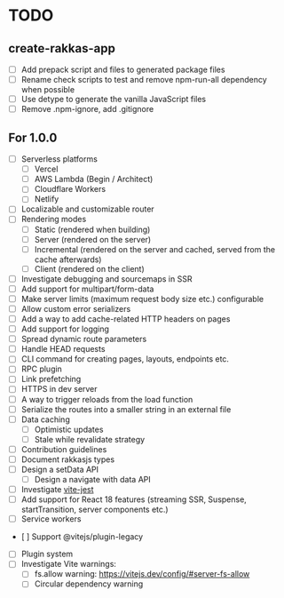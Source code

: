 # TODO

## create-rakkas-app
- [ ] Add prepack script and files to generated package files
- [ ] Rename check scripts to test and remove npm-run-all dependency when possible
- [ ] Use detype to generate the vanilla JavaScript files
- [ ] Remove .npm-ignore, add .gitignore

## For 1.0.0
- [ ] Serverless platforms
  - [ ] Vercel
  - [ ] AWS Lambda (Begin / Architect)
  - [ ] Cloudflare Workers
  - [ ] Netlify
- [ ] Localizable and customizable router
- [ ] Rendering modes
  - [ ] Static (rendered when building)
  - [ ] Server (rendered on the server)
  - [ ] Incremental (rendered on the server and cached, served from the cache afterwards)
  - [ ] Client (rendered on the client)
- [ ] Investigate debugging and sourcemaps in SSR
- [ ] Add support for multipart/form-data
- [ ] Make server limits (maximum request body size etc.) configurable
- [ ] Allow custom error serializers
- [ ] Add a way to add cache-related HTTP headers on pages
- [ ] Add support for logging
- [ ] Spread dynamic route parameters
- [ ] Handle HEAD requests
- [ ] CLI command for creating pages, layouts, endpoints etc.
- [ ] RPC plugin
- [ ] Link prefetching
- [ ] HTTPS in dev server
- [ ] A way to trigger reloads from the load function
- [ ] Serialize the routes into a smaller string in an external file
- [ ] Data caching
	- [ ] Optimistic updates
	- [ ] Stale while revalidate strategy
- [ ] Contribution guidelines
- [ ] Document rakkasjs types
- [ ] Design a setData API
  - [ ] Design a navigate with data API
- [ ] Investigate [vite-jest](https://github.com/sodatea/vite-jest)
- [ ] Add support for React 18 features (streaming SSR, Suspense, startTransition, server components etc.)
- [ ] Service workers
- [ ] Support @vitejs/plugin-legacy
- [ ] Plugin system
- [ ] Investigate Vite warnings:
  - [ ] fs.allow warning: https://vitejs.dev/config/#server-fs-allow
  - [ ] Circular dependency warning
